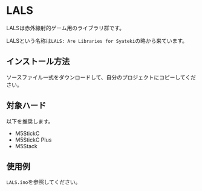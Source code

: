 # LALS

LALSは赤外線射的ゲーム用のライブラリ群です。

LALSという名称は`LALS: Are Libraries for Syateki`の略から来ています。

## インストール方法

ソースファイル一式をダウンロードして、自分のプロジェクトにコピーしてください。

## 対象ハード

以下を推奨します。

- M5StickC
- M5StickC Plus
- M5Stack

## 使用例

`LALS.ino`を参照してください。
